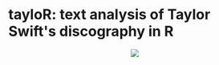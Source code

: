 # tayloR: text analysis of Taylor Swift's discography in R

<p align="center">
  <img src = "https://github.com/paulapereda/taylorR/taylorR.png">
</p>
